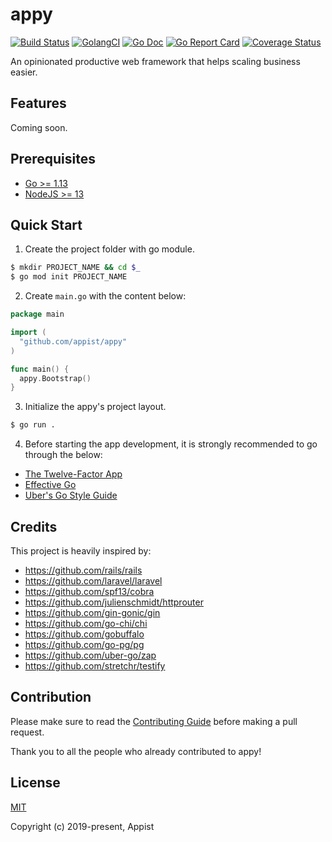 # appy

[![Build Status](https://github.com/appist/appy/workflows/Unit%20Test/badge.svg)](https://github.com/appist/appy/actions?workflow=Unit+Test)
[![GolangCI](https://golangci.com/badges/github.com/appist/appy.svg)](https://golangci.com/r/github.com/appist/appy)
[![Go Doc](http://img.shields.io/badge/godoc-reference-5272B4.svg)](http://godoc.org/github.com/appist/appy)
[![Go Report Card](https://goreportcard.com/badge/github.com/appist/appy)](https://goreportcard.com/report/github.com/appist/appy)
[![Coverage Status](https://img.shields.io/codecov/c/gh/appist/appy.svg?logo=codecov)](https://codecov.io/gh/appist/appy)

An opinionated productive web framework that helps scaling business easier.

## Features

Coming soon.

## Prerequisites

- [Go >= 1.13](https://golang.org/dl/)
- [NodeJS >= 13](https://nodejs.org/en/download/)

## Quick Start

1. Create the project folder with go module.

```sh
$ mkdir PROJECT_NAME && cd $_
$ go mod init PROJECT_NAME
```

2. Create `main.go` with the content below:

```go
package main

import (
  "github.com/appist/appy"
)

func main() {
  appy.Bootstrap()
}
```

3. Initialize the appy's project layout.

```sh
$ go run .
```

4. Before starting the app development, it is strongly recommended to go through the below:

- [The Twelve-Factor App](https://12factor.net/)
- [Effective Go](https://golang.org/doc/effective_go.html)
- [Uber's Go Style Guide](https://github.com/uber-go/guide/blob/master/style.md)

## Credits

This project is heavily inspired by:

- https://github.com/rails/rails
- https://github.com/laravel/laravel
- https://github.com/spf13/cobra
- https://github.com/julienschmidt/httprouter
- https://github.com/gin-gonic/gin
- https://github.com/go-chi/chi
- https://github.com/gobuffalo
- https://github.com/go-pg/pg
- https://github.com/uber-go/zap
- https://github.com/stretchr/testify

## Contribution

Please make sure to read the [Contributing Guide](https://github.com/appist/appy/blob/master/.github/CONTRIBUTING.md) before making a pull request.

Thank you to all the people who already contributed to appy!

## License

[MIT](http://opensource.org/licenses/MIT)

Copyright (c) 2019-present, Appist
